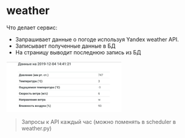 # weather
Что делает сервис:
* Запрашивает данные о погоде используя Yandex weather API.
* Записывает полученные данные в БД
* На страницу выводит последнюю запись из БД

<img src="https://github.com/mirisu2/weather/blob/master/static/bcd321da-ec87-44b5-9880-e43115f4151a.jpeg" width='300'>

> Запросы к API каждый час (можно поменять в scheduler в weather.py)